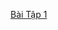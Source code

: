 <a href ="https://github.com/FASTTRACKSE/FTJD1801_JavaCore/tree/master/HongNgan/Bai1/src/thuchanh1"> Bài Tập 1 </a>
